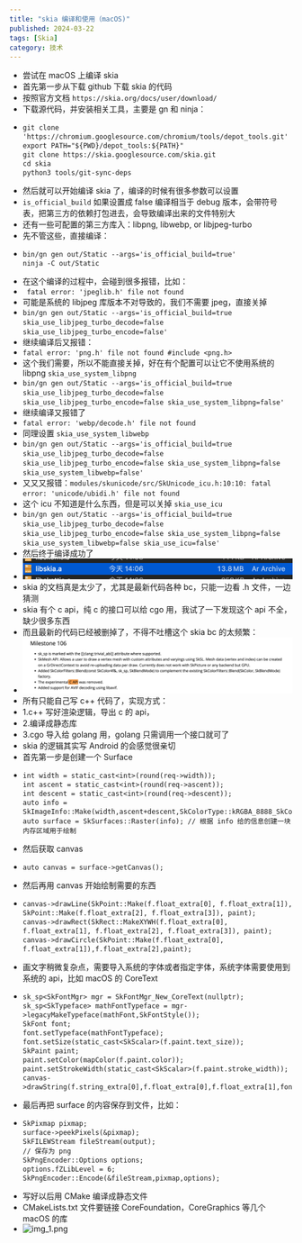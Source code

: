 ```yaml
---
title: "skia 编译和使用（macOS)"
published: 2024-03-22
tags: [Skia]
category: 技术
---
```


- 尝试在 macOS 上编译 skia
- 首先第一步从下载 github 下载 skia 的代码
- 按照官方文档 `https://skia.org/docs/user/download/`
- 下载源代码，并安装相关工具，主要是 gn 和 ninja：
- ```
  git clone 'https://chromium.googlesource.com/chromium/tools/depot_tools.git'
  export PATH="${PWD}/depot_tools:${PATH}"
  git clone https://skia.googlesource.com/skia.git
  cd skia
  python3 tools/git-sync-deps
  ```
- 然后就可以开始编译 skia 了，编译的时候有很多参数可以设置
- `is_official_build` 如果设置成 false 编译相当于 debug 版本，会带符号表，把第三方的依赖打包进去，会导致编译出来的文件特别大
- 还有一些可配置的第三方库入：libpng, libwebp, or libjpeg-turbo
- 先不管这些，直接编译：
- ```
  bin/gn gen out/Static --args='is_official_build=true'
  ninja -C out/Static
  ```
- 在这个编译的过程中，会碰到很多报错，比如：
- ` fatal error: 'jpeglib.h' file not found`
- 可能是系统的 libjpeg 库版本不对导致的，我们不需要 jpeg，直接关掉
- `bin/gn gen out/Static --args='is_official_build=true skia_use_libjpeg_turbo_decode=false skia_use_libjpeg_turbo_encode=false'`
- 继续编译后又报错：
- `fatal error: 'png.h' file not found
  #include <png.h>`
- 这个我们需要，所以不能直接关掉，好在有个配置可以让它不使用系统的 libpng `skia_use_system_libpng`
- `bin/gn gen out/Static --args='is_official_build=true skia_use_libjpeg_turbo_decode=false skia_use_libjpeg_turbo_encode=false skia_use_system_libpng=false'`
- 继续编译又报错了
- `fatal error: 'webp/decode.h' file not found`
- 同理设置 `skia_use_system_libwebp`
- `bin/gn gen out/Static --args='is_official_build=true skia_use_libjpeg_turbo_decode=false skia_use_libjpeg_turbo_encode=false skia_use_system_libpng=false skia_use_system_libwebp=false'`
- 又又又报错：`modules/skunicode/src/SkUnicode_icu.h:10:10: fatal error: 'unicode/ubidi.h' file not found`
- 这个 icu 不知道是什么东西，但是可以关掉 `skia_use_icu`
- `bin/gn gen out/Static --args='is_official_build=true skia_use_libjpeg_turbo_decode=false skia_use_libjpeg_turbo_encode=false skia_use_system_libpng=false skia_use_system_libwebp=false skia_use_icu=false'`
- 然后终于编译成功了
- ![img.png](img.png)
- skia 的文档真是太少了，尤其是最新代码各种 bc，只能一边看 .h 文件，一边猜测
- skia 有个 c api，纯 c 的接口可以给 cgo 用，我试了一下发现这个 api 不全，缺少很多东西
- 而且最新的代码已经被删掉了，不得不吐槽这个 skia bc 的太频繁：
- ![img_2.png](img_2.png)
- 所有只能自己写 c++ 代码了，实现方式：
- 1.c++ 写好渲染逻辑，导出 c 的 api，
- 2.编译成静态库
- 3.cgo 导入给 golang 用，golang 只需调用一个接口就可了
- skia 的逻辑其实写 Android 的会感觉很亲切
- 首先第一步是创建一个 Surface
- ```
  int width = static_cast<int>(round(req->width));
  int ascent = static_cast<int>(round(req->ascent));
  int descent = static_cast<int>(round(req->descent));
  auto info = SkImageInfo::Make(width,ascent+descent,SkColorType::kRGBA_8888_SkColorType,SkAlphaType::kPremul_SkAlphaType);
  auto surface = SkSurfaces::Raster(info); // 根据 info 给的信息创建一块内存区域用于绘制
  ```
- 然后获取 canvas
- ```
  auto canvas = surface->getCanvas();
  ```
- 然后再用 canvas 开始绘制需要的东西
- ```
  canvas->drawLine(SkPoint::Make(f.float_extra[0], f.float_extra[1]), SkPoint::Make(f.float_extra[2], f.float_extra[3]), paint);
  canvas->drawRect(SkRect::MakeXYWH(f.float_extra[0], f.float_extra[1], f.float_extra[2], f.float_extra[3]), paint);
  canvas->drawCircle(SkPoint::Make(f.float_extra[0], f.float_extra[1]),f.float_extra[2],paint);
  ```
- 画文字稍微复杂点，需要导入系统的字体或者指定字体，系统字体需要使用到系统的 api，比如 macOS 的 CoreText
- ```
  sk_sp<SkFontMgr> mgr = SkFontMgr_New_CoreText(nullptr);
  sk_sp<SkTypeface> mathFontTypeface = mgr->legacyMakeTypeface(mathFont,SkFontStyle());
  SkFont font;
  font.setTypeface(mathFontTypeface);
  font.setSize(static_cast<SkScalar>(f.paint.text_size));
  SkPaint paint;
  paint.setColor(mapColor(f.paint.color));
  paint.setStrokeWidth(static_cast<SkScalar>(f.paint.stroke_width));
  canvas->drawString(f.string_extra[0],f.float_extra[0],f.float_extra[1],font,paint);
  ```
- 最后再把 surface 的内容保存到文件，比如：
- ```
  SkPixmap pixmap;
  surface->peekPixels(&pixmap);
  SkFILEWStream fileStream(output);
  // 保存为 png
  SkPngEncoder::Options options;
  options.fZLibLevel = 6;
  SkPngEncoder::Encode(&fileStream,pixmap,options);
  ```
- 写好以后用 CMake 编译成静态文件
- CMakeLists.txt 文件要链接 CoreFoundation，CoreGraphics 等几个 macOS 的库
- ![img_1.png](img_1.png)